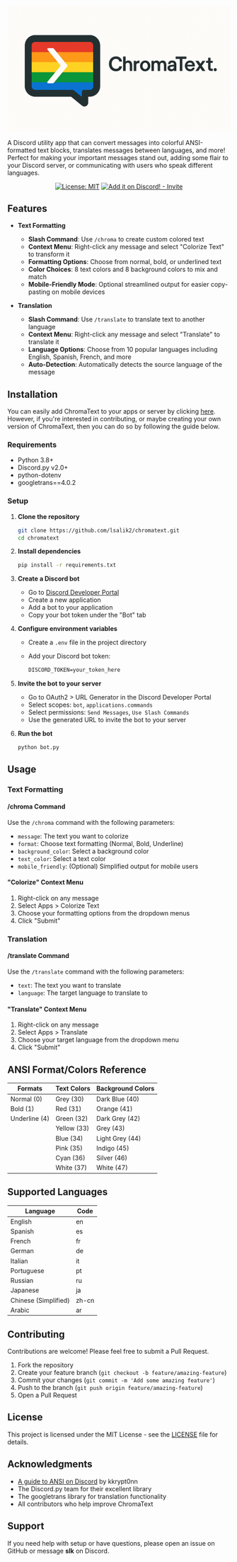 <p align="center">
<img src="gh_banner.png">
</p>

A Discord utility app that can convert messages into colorful ANSI-formatted text blocks, translates messages between languages, and more! Perfect for making your important messages stand out, adding some flair to your Discord server, or communicating with users who speak different languages.

<p align="center">
<a href="https://opensource.org/licenses/MIT"><img src="https://img.shields.io/badge/License-MIT-blue.svg" alt="License: MIT"></a>
<a href="https://discord.com/oauth2/authorize?client_id=1356766929800532281"><img src="https://img.shields.io/badge/Add_it_on_Discord!-Invite-7289da?logo=discord&logoColor=ffffff" alt="Add it on Discord! - Invite"></a>
</p>

## Features

- **Text Formatting**
  - **Slash Command**: Use `/chroma` to create custom colored text
  - **Context Menu**: Right-click any message and select "Colorize Text" to transform it
  - **Formatting Options**: Choose from normal, bold, or underlined text
  - **Color Choices**: 8 text colors and 8 background colors to mix and match
  - **Mobile-Friendly Mode**: Optional streamlined output for easier copy-pasting on mobile devices

- **Translation**
  - **Slash Command**: Use `/translate` to translate text to another language
  - **Context Menu**: Right-click any message and select "Translate" to translate it
  - **Language Options**: Choose from 10 popular languages including English, Spanish, French, and more
  - **Auto-Detection**: Automatically detects the source language of the message

## Installation

You can easily add ChromaText to your apps or server by clicking [here](https://discord.com/oauth2/authorize?client_id=1356766929800532281). However, if you're interested in contributing, or maybe creating your own version of ChromaText, then you can do so by following the guide below.

### Requirements

- Python 3.8+
- Discord.py v2.0+
- python-dotenv
- googletrans==4.0.2

### Setup

1. **Clone the repository**

   ```bash
   git clone https://github.com/lsalik2/chromatext.git
   cd chromatext
   ```

2. **Install dependencies**

   ```bash
   pip install -r requirements.txt
   ```

3. **Create a Discord bot**
   - Go to [Discord Developer Portal](https://discord.com/developers/applications)
   - Create a new application
   - Add a bot to your application
   - Copy your bot token under the "Bot" tab

4. **Configure environment variables**
   - Create a `.env` file in the project directory
   - Add your Discord bot token:

     ```md
     DISCORD_TOKEN=your_token_here
     ```

5. **Invite the bot to your server**
   - Go to OAuth2 > URL Generator in the Discord Developer Portal
   - Select scopes: `bot`, `applications.commands`
   - Select permissions: `Send Messages`, `Use Slash Commands`
   - Use the generated URL to invite the bot to your server

6. **Run the bot**

   ```bash
   python bot.py
   ```

## Usage

### Text Formatting

#### /chroma Command

Use the `/chroma` command with the following parameters:

- `message`: The text you want to colorize
- `format`: Choose text formatting (Normal, Bold, Underline)
- `background_color`: Select a background color
- `text_color`: Select a text color
- `mobile_friendly`: (Optional) Simplified output for mobile users

#### "Colorize" Context Menu

1. Right-click on any message
2. Select Apps > Colorize Text
3. Choose your formatting options from the dropdown menus
4. Click "Submit"

### Translation

#### /translate Command

Use the `/translate` command with the following parameters:

- `text`: The text you want to translate
- `language`: The target language to translate to

#### "Translate" Context Menu

1. Right-click on any message
2. Select Apps > Translate
3. Choose your target language from the dropdown menu
4. Click "Submit"

## ANSI Format/Colors Reference

| Formats       | Text Colors | Background Colors |
|---------------|-------------|-------------------|
| Normal (0)    | Grey (30)   | Dark Blue (40)    |
| Bold (1)      | Red (31)    | Orange (41)       |
| Underline (4) | Green (32)  | Dark Grey (42)    |
|               | Yellow (33) | Grey (43)         |
|               | Blue (34)   | Light Grey (44)   |
|               | Pink (35)   | Indigo (45)       |
|               | Cyan (36)   | Silver (46)       |
|               | White (37)  | White (47)        |

## Supported Languages

| Language | Code |
|----------|------|
| English | en |
| Spanish | es |
| French | fr |
| German | de |
| Italian | it |
| Portuguese | pt |
| Russian | ru |
| Japanese | ja |
| Chinese (Simplified) | zh-cn |
| Arabic | ar |

## Contributing

Contributions are welcome! Please feel free to submit a Pull Request.

1. Fork the repository
2. Create your feature branch (`git checkout -b feature/amazing-feature`)
3. Commit your changes (`git commit -m 'Add some amazing feature'`)
4. Push to the branch (`git push origin feature/amazing-feature`)
5. Open a Pull Request

## License

This project is licensed under the MIT License - see the [LICENSE](LICENSE) file for details.

## Acknowledgments

- [A guide to ANSI on Discord](https://gist.github.com/kkrypt0nn/a02506f3712ff2d1c8ca7c9e0aed7c06#text-colors) by kkrypt0nn
- The Discord.py team for their excellent library
- The googletrans library for translation functionality
- All contributors who help improve ChromaText

## Support

If you need help with setup or have questions, please open an issue on GitHub or message **slk** on Discord.
